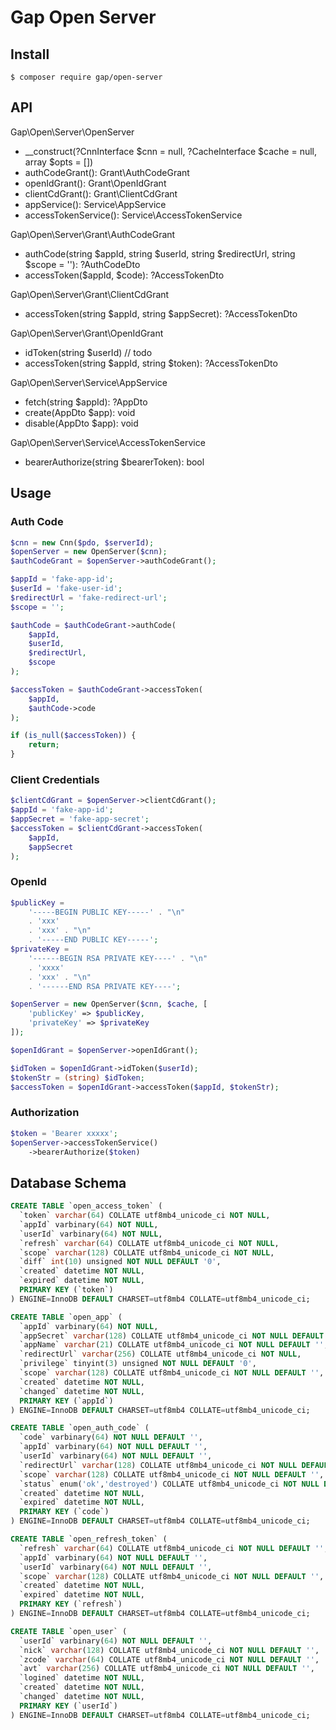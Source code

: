 # Gap Open Server

## Install

```
$ composer require gap/open-server
```

## API

Gap\Open\Server\OpenServer
- __construct(?CnnInterface $cnn = null, ?CacheInterface $cache = null, array $opts = [])
- authCodeGrant(): Grant\AuthCodeGrant
- openIdGrant(): Grant\OpenIdGrant
- clientCdGrant(): Grant\ClientCdGrant
- appService(): Service\AppService
- accessTokenService(): Service\AccessTokenService

Gap\Open\Server\Grant\AuthCodeGrant
- authCode(string $appId, string $userId, string $redirectUrl, string $scope = ''): ?AuthCodeDto
- accessToken($appId, $code): ?AccessTokenDto 

Gap\Open\Server\Grant\ClientCdGrant
- accessToken(string $appId, string $appSecret): ?AccessTokenDto

Gap\Open\Server\Grant\OpenIdGrant
- idToken(string $userId) // todo
- accessToken(string $appId, string $token): ?AccessTokenDto

Gap\Open\Server\Service\AppService
- fetch(string $appId): ?AppDto
- create(AppDto $app): void
- disable(AppDto $app): void

Gap\Open\Server\Service\AccessTokenService
- bearerAuthorize(string $bearerToken): bool

## Usage

### Auth Code

```php
$cnn = new Cnn($pdo, $serverId);
$openServer = new OpenServer($cnn);
$authCodeGrant = $openServer->authCodeGrant();

$appId = 'fake-app-id';
$userId = 'fake-user-id';
$redirectUrl = 'fake-redirect-url';
$scope = '';

$authCode = $authCodeGrant->authCode(
    $appId,
    $userId,
    $redirectUrl,
    $scope
);

$accessToken = $authCodeGrant->accessToken(
    $appId,
    $authCode->code
);

if (is_null($accessToken)) {
    return;
}
```
### Client Credentials

```php
$clientCdGrant = $openServer->clientCdGrant();
$appId = 'fake-app-id';
$appSecret = 'fake-app-secret';
$accessToken = $clientCdGrant->accessToken(
    $appId,
    $appSecret
);
```

### OpenId

```php
$publicKey =
    '-----BEGIN PUBLIC KEY-----' . "\n"
    . 'xxx'
    . 'xxx' . "\n"
    . '-----END PUBLIC KEY-----';
$privateKey =
    '------BEGIN RSA PRIVATE KEY----' . "\n"
    . 'xxxx'
    . 'xxx' . "\n"
    . '------END RSA PRIVATE KEY----';

$openServer = new OpenServer($cnn, $cache, [
    'publicKey' => $publicKey,
    'privateKey' => $privateKey
]);

$openIdGrant = $openServer->openIdGrant();

$idToken = $openIdGrant->idToken($userId);
$tokenStr = (string) $idToken;
$accessToken = $openIdGrant->accessToken($appId, $tokenStr);
```

### Authorization

```php
$token = 'Bearer xxxxx';
$openServer->accessTokenService()
    ->bearerAuthorize($token)
```

## Database Schema

```sql
CREATE TABLE `open_access_token` (
  `token` varchar(64) COLLATE utf8mb4_unicode_ci NOT NULL,
  `appId` varbinary(64) NOT NULL,
  `userId` varbinary(64) NOT NULL,
  `refresh` varchar(64) COLLATE utf8mb4_unicode_ci NOT NULL,
  `scope` varchar(128) COLLATE utf8mb4_unicode_ci NOT NULL,
  `diff` int(10) unsigned NOT NULL DEFAULT '0',
  `created` datetime NOT NULL,
  `expired` datetime NOT NULL,
  PRIMARY KEY (`token`)
) ENGINE=InnoDB DEFAULT CHARSET=utf8mb4 COLLATE=utf8mb4_unicode_ci;

CREATE TABLE `open_app` (
  `appId` varbinary(64) NOT NULL,
  `appSecret` varchar(128) COLLATE utf8mb4_unicode_ci NOT NULL DEFAULT '',
  `appName` varchar(21) COLLATE utf8mb4_unicode_ci NOT NULL DEFAULT '',
  `redirectUrl` varchar(256) COLLATE utf8mb4_unicode_ci NOT NULL,
  `privilege` tinyint(3) unsigned NOT NULL DEFAULT '0',
  `scope` varchar(128) COLLATE utf8mb4_unicode_ci NOT NULL DEFAULT '',
  `created` datetime NOT NULL,
  `changed` datetime NOT NULL,
  PRIMARY KEY (`appId`)
) ENGINE=InnoDB DEFAULT CHARSET=utf8mb4 COLLATE=utf8mb4_unicode_ci;

CREATE TABLE `open_auth_code` (
  `code` varbinary(64) NOT NULL DEFAULT '',
  `appId` varbinary(64) NOT NULL DEFAULT '',
  `userId` varbinary(64) NOT NULL DEFAULT '',
  `redirectUrl` varchar(128) COLLATE utf8mb4_unicode_ci NOT NULL DEFAULT '',
  `scope` varchar(128) COLLATE utf8mb4_unicode_ci NOT NULL DEFAULT '',
  `status` enum('ok','destroyed') COLLATE utf8mb4_unicode_ci NOT NULL DEFAULT 'ok',
  `created` datetime NOT NULL,
  `expired` datetime NOT NULL,
  PRIMARY KEY (`code`)
) ENGINE=InnoDB DEFAULT CHARSET=utf8mb4 COLLATE=utf8mb4_unicode_ci;

CREATE TABLE `open_refresh_token` (
  `refresh` varchar(64) COLLATE utf8mb4_unicode_ci NOT NULL DEFAULT '',
  `appId` varbinary(64) NOT NULL DEFAULT '',
  `userId` varbinary(64) NOT NULL DEFAULT '',
  `scope` varchar(128) COLLATE utf8mb4_unicode_ci NOT NULL DEFAULT '',
  `created` datetime NOT NULL,
  `expired` datetime NOT NULL,
  PRIMARY KEY (`refresh`)
) ENGINE=InnoDB DEFAULT CHARSET=utf8mb4 COLLATE=utf8mb4_unicode_ci;

CREATE TABLE `open_user` (
  `userId` varbinary(64) NOT NULL DEFAULT '',
  `nick` varchar(128) COLLATE utf8mb4_unicode_ci NOT NULL DEFAULT '',
  `zcode` varchar(64) COLLATE utf8mb4_unicode_ci NOT NULL DEFAULT '',
  `avt` varchar(256) COLLATE utf8mb4_unicode_ci NOT NULL DEFAULT '',
  `logined` datetime NOT NULL,
  `created` datetime NOT NULL,
  `changed` datetime NOT NULL,
  PRIMARY KEY (`userId`)
) ENGINE=InnoDB DEFAULT CHARSET=utf8mb4 COLLATE=utf8mb4_unicode_ci;
```
